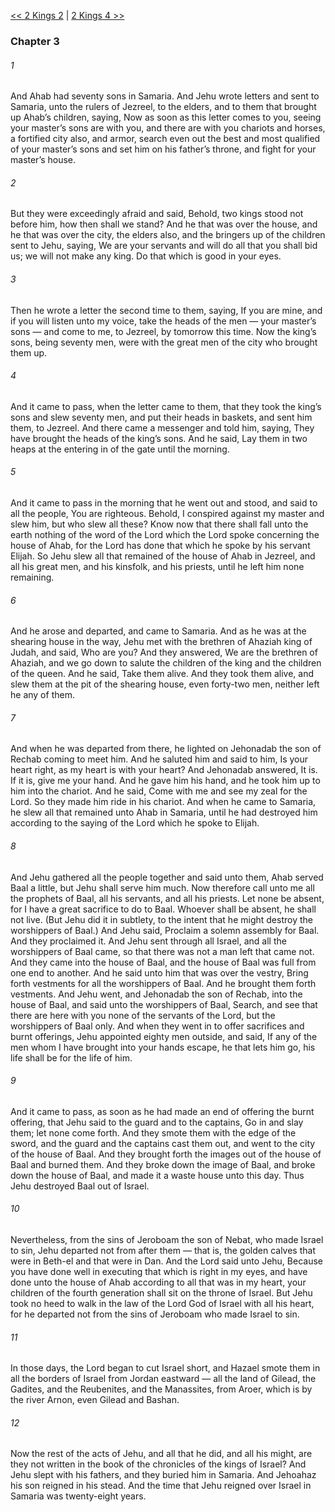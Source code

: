 [<< 2 Kings 2](2%20Kings%202)  |  [2 Kings 4 >>](2%20Kings%204)

### Chapter 3
###### 1
And Ahab had seventy sons in Samaria. And Jehu wrote letters and sent to Samaria, unto the rulers of Jezreel, to the elders, and to them that brought up Ahab’s children, saying, Now as soon as this letter comes to you, seeing your master’s sons are with you, and there are with you chariots and horses, a fortified city also, and armor, search even out the best and most qualified of your master’s sons and set him on his father’s throne, and fight for your master’s house.

###### 2
But they were exceedingly afraid and said, Behold, two kings stood not before him, how then shall we stand? And he that was over the house, and he that was over the city, the elders also, and the bringers up of the children sent to Jehu, saying, We are your servants and will do all that you shall bid us; we will not make any king. Do that which is good in your eyes.

###### 3
Then he wrote a letter the second time to them, saying, If you are mine, and if you will listen unto my voice, take the heads of the men — your master’s sons — and come to me, to Jezreel, by tomorrow this time. Now the king’s sons, being seventy men, were with the great men of the city who brought them up.

###### 4
And it came to pass, when the letter came to them, that they took the king’s sons and slew seventy men, and put their heads in baskets, and sent him them, to Jezreel. And there came a messenger and told him, saying, They have brought the heads of the king’s sons. And he said, Lay them in two heaps at the entering in of the gate until the morning.

###### 5
And it came to pass in the morning that he went out and stood, and said to all the people, You are righteous. Behold, I conspired against my master and slew him, but who slew all these? Know now that there shall fall unto the earth nothing of the word of the Lord which the Lord spoke concerning the house of Ahab, for the Lord has done that which he spoke by his servant Elijah. So Jehu slew all that remained of the house of Ahab in Jezreel, and all his great men, and his kinsfolk, and his priests, until he left him none remaining.

###### 6
And he arose and departed, and came to Samaria. And as he was at the shearing house in the way, Jehu met with the brethren of Ahaziah king of Judah, and said, Who are you? And they answered, We are the brethren of Ahaziah, and we go down to salute the children of the king and the children of the queen. And he said, Take them alive. And they took them alive, and slew them at the pit of the shearing house, even forty-two men, neither left he any of them.

###### 7
And when he was departed from there, he lighted on Jehonadab the son of Rechab coming to meet him. And he saluted him and said to him, Is your heart right, as my heart is with your heart? And Jehonadab answered, It is. If it is, give me your hand. And he gave him his hand, and he took him up to him into the chariot. And he said, Come with me and see my zeal for the Lord. So they made him ride in his chariot. And when he came to Samaria, he slew all that remained unto Ahab in Samaria, until he had destroyed him according to the saying of the Lord which he spoke to Elijah.

###### 8
And Jehu gathered all the people together and said unto them, Ahab served Baal a little, but Jehu shall serve him much. Now therefore call unto me all the prophets of Baal, all his servants, and all his priests. Let none be absent, for I have a great sacrifice to do to Baal. Whoever shall be absent, he shall not live. (But Jehu did it in subtlety, to the intent that he might destroy the worshippers of Baal.) And Jehu said, Proclaim a solemn assembly for Baal. And they proclaimed it. And Jehu sent through all Israel, and all the worshippers of Baal came, so that there was not a man left that came not. And they came into the house of Baal, and the house of Baal was full from one end to another. And he said unto him that was over the vestry, Bring forth vestments for all the worshippers of Baal. And he brought them forth vestments. And Jehu went, and Jehonadab the son of Rechab, into the house of Baal, and said unto the worshippers of Baal, Search, and see that there are here with you none of the servants of the Lord, but the worshippers of Baal only. And when they went in to offer sacrifices and burnt offerings, Jehu appointed eighty men outside, and said, If any of the men whom I have brought into your hands escape, he that lets him go, his life shall be for the life of him.

###### 9
And it came to pass, as soon as he had made an end of offering the burnt offering, that Jehu said to the guard and to the captains, Go in and slay them; let none come forth. And they smote them with the edge of the sword, and the guard and the captains cast them out, and went to the city of the house of Baal. And they brought forth the images out of the house of Baal and burned them. And they broke down the image of Baal, and broke down the house of Baal, and made it a waste house unto this day. Thus Jehu destroyed Baal out of Israel.

###### 10
Nevertheless, from the sins of Jeroboam the son of Nebat, who made Israel to sin, Jehu departed not from after them — that is, the golden calves that were in Beth-el and that were in Dan. And the Lord said unto Jehu, Because you have done well in executing that which is right in my eyes, and have done unto the house of Ahab according to all that was in my heart, your children of the fourth generation shall sit on the throne of Israel. But Jehu took no heed to walk in the law of the Lord God of Israel with all his heart, for he departed not from the sins of Jeroboam who made Israel to sin.

###### 11
In those days, the Lord began to cut Israel short, and Hazael smote them in all the borders of Israel from Jordan eastward — all the land of Gilead, the Gadites, and the Reubenites, and the Manassites, from Aroer, which is by the river Arnon, even Gilead and Bashan.

###### 12
Now the rest of the acts of Jehu, and all that he did, and all his might, are they not written in the book of the chronicles of the kings of Israel? And Jehu slept with his fathers, and they buried him in Samaria. And Jehoahaz his son reigned in his stead. And the time that Jehu reigned over Israel in Samaria was twenty-eight years.